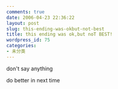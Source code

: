 ```yaml
---
comments: true
date: 2006-04-23 22:36:22
layout: post
slug: this-ending-was-okbut-not-best
title: this ending was ok,but noT BEST!
wordpress_id: 75
categories:
- 未分类
---
```


don't say anything




do better in next time




 
